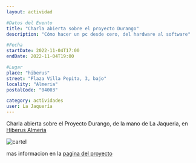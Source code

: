 ```yaml
---
layout: actividad

#Datos del Evento
title: "Charla abierta sobre el proyecto Durango"
description: "Cómo hacer un pc desde cero, del hardware al software"

#Fecha
startDate: 2022-11-04T17:00
endDate: 2022-11-04T19:00

#Lugar
place: "hiberus"
street: "Plaza Villa Pepita, 3, bajo"
locality: "Almeria"
postalCode: "04003"

category: actividades
user: La Jaquería
---
```


Charla abierta sobre el Proyecto Durango, de la mano de La Jaqueria, en [Hiberus Almeria](https://www.hiberus.com/)


![cartel](https://lajaqueria.org/recursos/varios/durango.png)

mas informacion en la [pagina del proyecto](https://lajaqueria.org/proyectos/2022/07/13/Durango.html)
